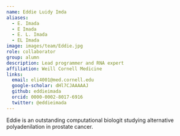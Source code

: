 ```yaml
---
name: Eddie Luidy Imda
aliases:
  - E. Imada
  - E Imada
  - E. L. Imada
  - EL Imada
image: images/team/Eddie.jpg
role: collaborator
group: alumn
description: Lead programmer and RNA expert
affiliation: Weill Cornell Medicine
links:
  email: eli4001@med.cornell.edu
  google-scholar: dHl7CJAAAAAJ
  github: eddieimada
  orcid: 0000-0002-8017-6916
  twitter: @eddieimada
---
```


Eddie is an outstanding computational biologit studying alternative polyadenilation in prostate cancer.